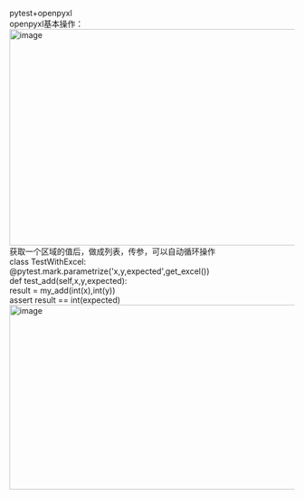pytest+openpyxl<br>
openpyxl基本操作：<br>
<img width="590" height="383" alt="image" src="https://github.com/user-attachments/assets/5542089a-891a-4dc9-9ee6-647884ac0fcb" /><br>
获取一个区域的值后，做成列表，传参，可以自动循环操作<br>
class TestWithExcel:<br>
    @pytest.mark.parametrize('x,y,expected',get_excel())<br>
    def test_add(self,x,y,expected):<br>
        result = my_add(int(x),int(y))<br>
        assert result == int(expected)<br>
<img width="806" height="327" alt="image" src="https://github.com/user-attachments/assets/ddbded48-b812-4cad-b2be-2906bb638cd2" />
